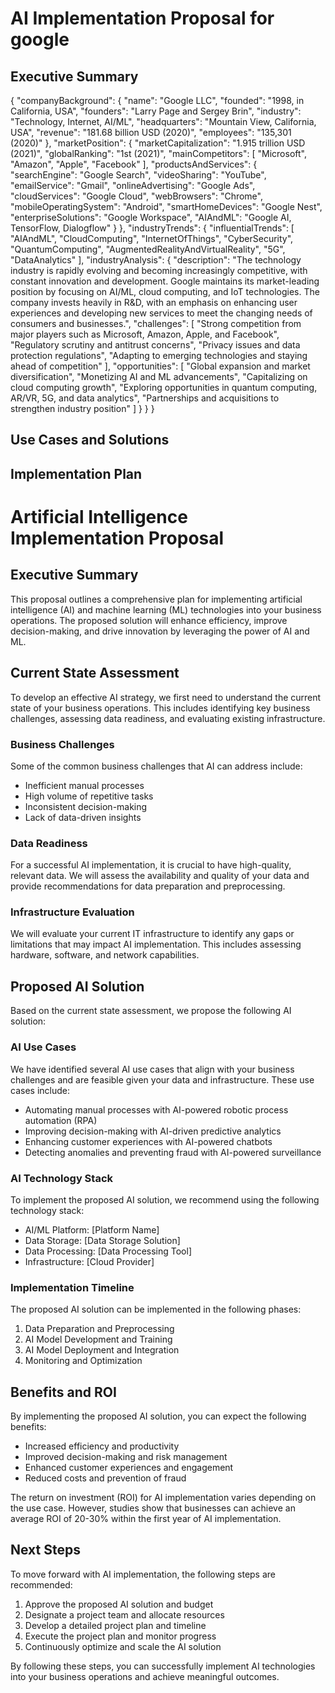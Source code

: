 # AI Implementation Proposal for google

## Executive Summary
{
  "companyBackground": {
    "name": "Google LLC",
    "founded": "1998, in California, USA",
    "founders": "Larry Page and Sergey Brin",
    "industry": "Technology, Internet, AI/ML",
    "headquarters": "Mountain View, California, USA",
    "revenue": "181.68 billion USD (2020)",
    "employees": "135,301 (2020)"
  },
  "marketPosition": {
    "marketCapitalization": "1.915 trillion USD (2021)",
    "globalRanking": "1st (2021)",
    "mainCompetitors": [
      "Microsoft",
      "Amazon",
      "Apple",
      "Facebook"
    ],
    "productsAndServices": {
      "searchEngine": "Google Search",
      "videoSharing": "YouTube",
      "emailService": "Gmail",
      "onlineAdvertising": "Google Ads",
      "cloudServices": "Google Cloud",
      "webBrowsers": "Chrome",
      "mobileOperatingSystem": "Android",
      "smartHomeDevices": "Google Nest",
      "enterpriseSolutions": "Google Workspace",
      "AIAndML": "Google AI, TensorFlow, Dialogflow"
    }
  },
  "industryTrends": {
    "influentialTrends": [
      "AIAndML",
      "CloudComputing",
      "InternetOfThings",
      "CyberSecurity",
      "QuantumComputing",
      "AugmentedRealityAndVirtualReality",
      "5G",
      "DataAnalytics"
    ],
    "industryAnalysis": {
      "description": "The technology industry is rapidly evolving and becoming increasingly competitive, with constant innovation and development. Google maintains its market-leading position by focusing on AI/ML, cloud computing, and IoT technologies. The company invests heavily in R&D, with an emphasis on enhancing user experiences and developing new services to meet the changing needs of consumers and businesses.",
      "challenges": [
        "Strong competition from major players such as Microsoft, Amazon, Apple, and Facebook",
        "Regulatory scrutiny and antitrust concerns",
        "Privacy issues and data protection regulations",
        "Adapting to emerging technologies and staying ahead of competition"
      ],
      "opportunities": [
        "Global expansion and market diversification",
        "Monetizing AI and ML advancements",
        "Capitalizing on cloud computing growth",
        "Exploring opportunities in quantum computing, AR/VR, 5G, and data analytics",
        "Partnerships and acquisitions to strengthen industry position"
      ]
    }
  }
}

## Use Cases and Solutions

## Implementation Plan
# Artificial Intelligence Implementation Proposal

## Executive Summary

This proposal outlines a comprehensive plan for implementing artificial intelligence (AI) and machine learning (ML) technologies into your business operations. The proposed solution will enhance efficiency, improve decision-making, and drive innovation by leveraging the power of AI and ML.

## Current State Assessment

To develop an effective AI strategy, we first need to understand the current state of your business operations. This includes identifying key business challenges, assessing data readiness, and evaluating existing infrastructure.

### Business Challenges

Some of the common business challenges that AI can address include:

- Inefficient manual processes
- High volume of repetitive tasks
- Inconsistent decision-making
- Lack of data-driven insights

### Data Readiness

For a successful AI implementation, it is crucial to have high-quality, relevant data. We will assess the availability and quality of your data and provide recommendations for data preparation and preprocessing.

### Infrastructure Evaluation

We will evaluate your current IT infrastructure to identify any gaps or limitations that may impact AI implementation. This includes assessing hardware, software, and network capabilities.

## Proposed AI Solution

Based on the current state assessment, we propose the following AI solution:

### AI Use Cases

We have identified several AI use cases that align with your business challenges and are feasible given your data and infrastructure. These use cases include:

- Automating manual processes with AI-powered robotic process automation (RPA)
- Improving decision-making with AI-driven predictive analytics
- Enhancing customer experiences with AI-powered chatbots
- Detecting anomalies and preventing fraud with AI-powered surveillance

### AI Technology Stack

To implement the proposed AI solution, we recommend using the following technology stack:

- AI/ML Platform: [Platform Name]
- Data Storage: [Data Storage Solution]
- Data Processing: [Data Processing Tool]
- Infrastructure: [Cloud Provider]

### Implementation Timeline

The proposed AI solution can be implemented in the following phases:

1. Data Preparation and Preprocessing
2. AI Model Development and Training
3. AI Model Deployment and Integration
4. Monitoring and Optimization

## Benefits and ROI

By implementing the proposed AI solution, you can expect the following benefits:

- Increased efficiency and productivity
- Improved decision-making and risk management
- Enhanced customer experiences and engagement
- Reduced costs and prevention of fraud

The return on investment (ROI) for AI implementation varies depending on the use case. However, studies show that businesses can achieve an average ROI of 20-30% within the first year of AI implementation.

## Next Steps

To move forward with AI implementation, the following steps are recommended:

1. Approve the proposed AI solution and budget
2. Designate a project team and allocate resources
3. Develop a detailed project plan and timeline
4. Execute the project plan and monitor progress
5. Continuously optimize and scale the AI solution

By following these steps, you can successfully implement AI technologies into your business operations and achieve meaningful outcomes.